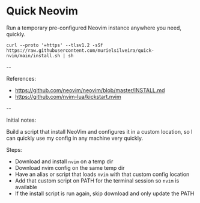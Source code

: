 # Quick Neovim

Run a temporary pre-configured Neovim instance anywhere you need, quickly.

`curl --proto '=https' --tlsv1.2 -sSf https://raw.githubusercontent.com/murielsilveira/quick-nvim/main/install.sh | sh`

--

References:

- https://github.com/neovim/neovim/blob/master/INSTALL.md
- https://github.com/nvim-lua/kickstart.nvim

--

Initial notes:


Build a script that install NeoVim and configures it in a custom location, so I can quickly use my config in any machine very quickly.

Steps:

- Download and install `nvim` on a temp dir
- Download nvim config on the same temp dir
- Have an alias or script that loads `nvim` with that custom config location
- Add that custom script on PATH for the terminal session so `nvim` is available
- If the install script is run again, skip download and only update the PATH
